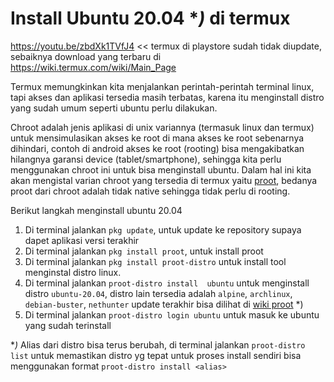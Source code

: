 # Install Ubuntu 20.04 **)* di termux
https://youtu.be/zbdXk1TVfJ4  << termux di playstore sudah tidak diupdate, sebaiknya download yang terbaru di https://wiki.termux.com/wiki/Main_Page 

Termux memungkinkan kita menjalankan perintah-perintah terminal linux, tapi akses dan aplikasi tersedia masih terbatas, karena itu menginstall distro yang sudah umum seperti ubuntu perlu dilakukan.

Chroot adalah jenis aplikasi di unix variannya (termasuk linux dan termux) untuk mensimulasikan akses ke root di mana akses ke root sebenarnya dihindari, contoh di android akses ke root (rooting) bisa mengakibatkan hilangnya garansi device (tablet/smartphone), sehingga kita perlu menggunakan chroot ini untuk bisa menginstall ubuntu. Dalam hal ini kita akan mengistal varian chroot yang tersedia di termux yaitu [proot](https://github.com/termux/proot), bedanya proot dari chroot adalah tidak native sehingga tidak perlu di rooting.

Berikut langkah menginstall ubuntu 20.04
1. Di terminal jalankan `pkg update`, untuk update ke repository supaya dapet aplikasi versi terakhir
2. Di terminal jalankan `pkg install proot`, untuk install proot
3. Di terminal jalankan `pkg install proot-distro` untuk install tool menginstal distro linux.
4. Di terminal jalankan `proot-distro install  ubuntu` untuk menginstall distro `ubuntu-20.04`, distro lain tersedia adalah  `alpine`, `archlinux`, `debian-buster`, `nethunter` update terakhir bisa dilihat di [wiki proot](https://wiki.termux.com/wiki/PRoot) *)
5. Di terminal jalankan `proot-distro login ubuntu` untuk masuk ke ubuntu yang sudah terinstall


**)* Alias dari distro bisa terus berubah, di terminal jalankan `proot-distro list` untuk memastikan distro yg tepat untuk proses install sendiri bisa menggunakan format `proot-distro install <alias>`
